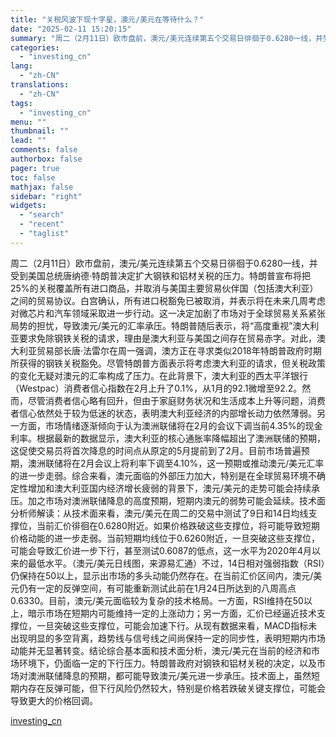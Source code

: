```yaml
---
title: "关税风波下现十字星，澳元/美元在等待什么？"
date: "2025-02-11 15:20:15"
summary: "周二（2月11日）欧市盘前，澳元/美元连续第五个交易日徘徊于0.6280一线，并受到美国总统唐纳德·..."
categories:
  - "investing_cn"
lang:
  - "zh-CN"
translations:
  - "zh-CN"
tags:
  - "investing_cn"
menu: ""
thumbnail: ""
lead: ""
comments: false
authorbox: false
pager: true
toc: false
mathjax: false
sidebar: "right"
widgets:
  - "search"
  - "recent"
  - "taglist"
---
```


周二（2月11日）欧市盘前，澳元/美元连续第五个交易日徘徊于0.6280一线，并受到美国总统唐纳德·特朗普决定扩大钢铁和铝材关税的压力。特朗普宣布将把25%的关税覆盖所有进口商品，并取消与美国主要贸易伙伴国（包括澳大利亚）之间的贸易协议。白宫确认，所有进口税豁免已被取消，并表示将在未来几周考虑对微芯片和汽车领域采取进一步行动。这一决定加剧了市场对于全球贸易关系紧张局势的担忧，导致澳元/美元的汇率承压。特朗普随后表示，将“高度重视”澳大利亚要求免除钢铁关税的请求，理由是澳大利亚与美国之间存在贸易赤字。对此，澳大利亚贸易部长唐·法雷尔在周一强调，澳方正在寻求类似2018年特朗普政府时期所获得的钢铁关税豁免。尽管特朗普方面表示将考虑澳大利亚的请求，但关税政策的变化无疑对澳元的汇率构成了压力。在此背景下，澳大利亚的西太平洋银行（Westpac）消费者信心指数在2月上升了0.1%，从1月的92.1微增至92.2。然而，尽管消费者信心略有回升，但由于家庭财务状况和生活成本上升等问题，消费者信心依然处于较为低迷的状态，表明澳大利亚经济的内部增长动力依然薄弱。另一方面，市场情绪逐渐倾向于认为澳洲联储将在2月的会议下调当前4.35%的现金利率。根据最新的数据显示，澳大利亚的核心通胀率降幅超出了澳洲联储的预期，这促使交易员将首次降息的时间点从原定的5月提前到了2月。目前市场普遍预期，澳洲联储将在2月会议上将利率下调至4.10%，这一预期或推动澳元/美元汇率的进一步走弱。综合来看，澳元面临的外部压力加大，特别是在全球贸易环境不确定性增加和澳大利亚国内经济增长疲弱的背景下，澳元/美元的走势可能会持续承压。加之市场对澳洲联储降息的高度预期，短期内澳元的弱势可能会延续。技术面分析师解读：从技术面来看，澳元/美元在周二的交易中测试了9日和14日均线支撑位，当前汇价徘徊在0.6280附近。如果价格跌破这些支撑位，将可能导致短期价格动能的进一步走弱。当前短期均线位于0.6260附近，一旦突破这些支撑位，可能会导致汇价进一步下行，甚至测试0.6087的低点，这一水平为2020年4月以来的最低水平。（澳元/美元日线图，来源易汇通）不过，14日相对强弱指数（RSI）仍保持在50以上，显示出市场的多头动能仍然存在。在当前汇价区间内，澳元/美元仍有一定的反弹空间，有可能重新测试此前在1月24日所达到的八周高点0.6330。目前，澳元/美元面临较为复杂的技术格局。一方面，RSI维持在50以上，暗示市场在短期内可能维持一定的上涨动力；另一方面，汇价已经逼近技术支撑位，一旦突破这些支撑位，可能会加速下行。从现有数据来看，MACD指标未出现明显的多空背离，趋势线与信号线之间尚保持一定的同步性，表明短期内市场动能并无显著转变。结论综合基本面和技术面分析，澳元/美元在当前的经济和市场环境下，仍面临一定的下行压力。特朗普政府对钢铁和铝材关税的决定，以及市场对澳洲联储降息的预期，都可能导致澳元/美元进一步承压。技术面上，虽然短期内存在反弹可能，但下行风险仍然较大，特别是价格若跌破关键支撑位，可能会导致更大的价格回调。

[investing_cn](https://cn.investing.com/news/forex-news/article-2665507)
